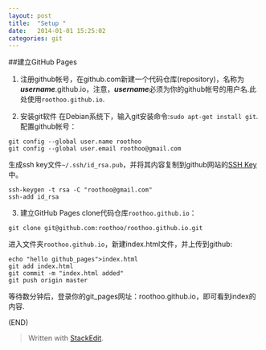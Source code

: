 ```yaml
---
layout: post
title:  "Setup "
date:   2014-01-01 15:25:02
categories: git 
---
```


##建立GitHub Pages
1.  注册github帐号，在github.com新建一个代码仓库(repository)，名称为***username***.github.io，注意，***username***必须为你的github帐号的用户名.此处使用`roothoo.github.io`.

2.  安装git软件
在Debian系统下，输入git安装命令:`sudo apt-get install git`.
配置github帐号：
   ```
git config --global user.name roothoo
git config --global user.email roothoo@gmail.com
   ```
生成ssh key文件`~/.ssh/id_rsa.pub`，并将其内容复制到github网站的[SSH Key](https://github.com/settings/ssh)中。
  ```
ssh-keygen -t rsa -C "roothoo@gmail.com"
ssh-add id_rsa
  ```
3.  建立GitHub Pages
clone代码仓库`roothoo.github.io`：
  ```
git clone git@github.com:roothoo/roothoo.github.io.git
  ```
进入文件夹`roothoo.github.io`，新建index.html文件，并上传到github:
  ```
echo "hello github_pages">index.html
git add index.html
git commit -m "index.html added"
git push origin master
  ```
等待数分钟后，登录你的git_pages网址：roothoo.github.io，即可看到index的内容.

(END)
> Written with [StackEdit](https://stackedit.io/).
